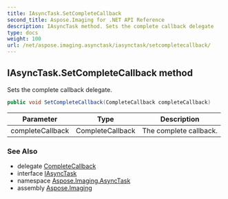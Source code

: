 ```yaml
---
title: IAsyncTask.SetCompleteCallback
second_title: Aspose.Imaging for .NET API Reference
description: IAsyncTask method. Sets the complete callback delegate
type: docs
weight: 100
url: /net/aspose.imaging.asynctask/iasynctask/setcompletecallback/
---
```

## IAsyncTask.SetCompleteCallback method

Sets the complete callback delegate.

```csharp
public void SetCompleteCallback(CompleteCallback completeCallback)
```

| Parameter | Type | Description |
| --- | --- | --- |
| completeCallback | CompleteCallback | The complete callback. |

### See Also

* delegate [CompleteCallback](../../completecallback/)
* interface [IAsyncTask](../)
* namespace [Aspose.Imaging.AsyncTask](../../iasynctask/)
* assembly [Aspose.Imaging](../../../)


